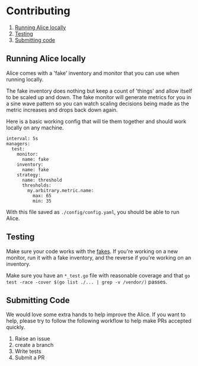 # Contributing

1. [Running Alice locally](#running-alice-locally)
2. [Testing](#testing)
3. [Submitting code](#submitting-code)

## Running Alice locally

Alice comes with a 'fake' inventory and monitor that you can use when running locally.

The fake inventory does nothing but keep a count of 'things' and allow itself to be scaled up and down.
The fake monitor will generate metrics for you in a sine wave pattern so you can watch scaling decisions being made
as the metric increases and drops back down again.

Here is a basic working config that will tie them together and should work locally on any machine.
```
interval: 5s
managers:
  test:
    monitor:
      name: fake
    inventory:
      name: fake
    strategy:
      name: threshold
      thresholds:
        my.arbitrary.metric.name:
          max: 65
          min: 35
```
With this file saved as `./config/config.yaml`, you should be able to run Alice.

## Testing

Make sure your code works with the [fakes](#running-alice-locally). If you're working on a new monitor, run
it with a fake inventory, and the reverse if you're working on an inventory.

Make sure you have an `*_test.go` file with reasonable coverage and that `go test -race -cover $(go list ./... | grep -v /vendor/)` passes.

## Submitting Code

We would love some extra hands to help improve the Alice.
If you want to help, please try to follow the following workflow to help make PRs accepted quickly.

1. Raise an issue
2. create a branch
3. Write tests
4. Submit a PR